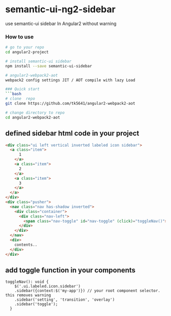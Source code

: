 # semantic-ui-ng2-sidebar
use semantic-ui sidebar In Angular2 without warning

### How to use
```bash
# go to your repo
cd angular2-project

# install semantic-ui sidebar
npm install --save semantic-ui-sidebar

# angular2-webpack2-aot
webpack2 config settings JIT / AOT compile with lazy Load

### Quick start
```bash
# clone  repo
git clone https://github.com/tk5641/angular2-webpack2-aot

# change directory to repo
cd angular2-webpack2-aot
```
## defined sidebar html code in your project
```html
<div class="ui left vertical inverted labeled icon sidebar">
  <a class="item">
      1
    </a>
    <a class="item">
      2
    </a>
    <a class="item">
      3
    </a>
  </a>
</div>
<div class="pusher">
  <nav class="nav has-shadow inverted">
    <div class="container">
      <div class="nav-left">
        <span class="nav-toggle" id="nav-toggle" (click)="toggleNav()">toggleNav</span>   
      </div>
    </div>
  </nav>
  <div>
    contents..
  </div>
</div>
```
## add toggle function in your components
```es6
toggleNav(): void {
    $('.ui.labeled.icon.sidebar')
    .sidebar({context:$('my-app')}) // your root component selector. this removes warning
    .sidebar('setting', 'transition', 'overlay')
    .sidebar('toggle');
  }
```